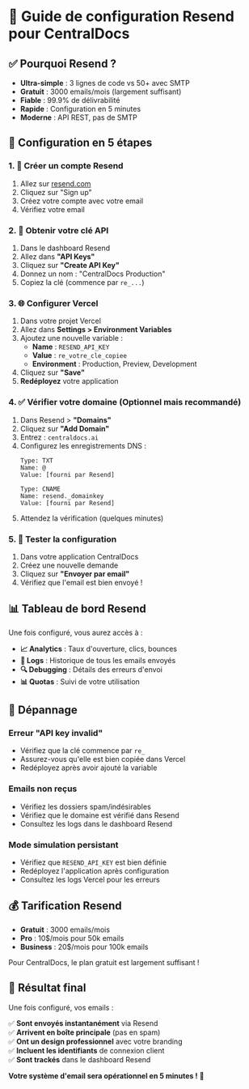 # 🚀 Guide de configuration Resend pour CentralDocs

## ✅ Pourquoi Resend ?

- **Ultra-simple** : 3 lignes de code vs 50+ avec SMTP
- **Gratuit** : 3000 emails/mois (largement suffisant)
- **Fiable** : 99.9% de délivrabilité
- **Rapide** : Configuration en 5 minutes
- **Moderne** : API REST, pas de SMTP

## 🔧 Configuration en 5 étapes

### 1. 📝 Créer un compte Resend

1. Allez sur [resend.com](https://resend.com)
2. Cliquez sur "Sign up"
3. Créez votre compte avec votre email
4. Vérifiez votre email

### 2. 🔑 Obtenir votre clé API

1. Dans le dashboard Resend
2. Allez dans **"API Keys"**
3. Cliquez sur **"Create API Key"**
4. Donnez un nom : "CentralDocs Production"
5. Copiez la clé (commence par `re_...`)

### 3. 🌐 Configurer Vercel

1. Dans votre projet Vercel
2. Allez dans **Settings > Environment Variables**
3. Ajoutez une nouvelle variable :
   - **Name** : `RESEND_API_KEY`
   - **Value** : `re_votre_cle_copiee`
   - **Environment** : Production, Preview, Development
4. Cliquez sur **"Save"**
5. **Redéployez** votre application

### 4. ✅ Vérifier votre domaine (Optionnel mais recommandé)

1. Dans Resend > **"Domains"**
2. Cliquez sur **"Add Domain"**
3. Entrez : `centraldocs.ai`
4. Configurez les enregistrements DNS :
   ```
   Type: TXT
   Name: @
   Value: [fourni par Resend]
   
   Type: CNAME
   Name: resend._domainkey
   Value: [fourni par Resend]
   ```
5. Attendez la vérification (quelques minutes)

### 5. 🧪 Tester la configuration

1. Dans votre application CentralDocs
2. Créez une nouvelle demande
3. Cliquez sur **"Envoyer par email"**
4. Vérifiez que l'email est bien envoyé !

## 📊 Tableau de bord Resend

Une fois configuré, vous aurez accès à :

- **📈 Analytics** : Taux d'ouverture, clics, bounces
- **📧 Logs** : Historique de tous les emails envoyés
- **🔍 Debugging** : Détails des erreurs d'envoi
- **📊 Quotas** : Suivi de votre utilisation

## 🚨 Dépannage

### Erreur "API key invalid"
- Vérifiez que la clé commence par `re_`
- Assurez-vous qu'elle est bien copiée dans Vercel
- Redéployez après avoir ajouté la variable

### Emails non reçus
- Vérifiez les dossiers spam/indésirables
- Vérifiez que le domaine est vérifié dans Resend
- Consultez les logs dans le dashboard Resend

### Mode simulation persistant
- Vérifiez que `RESEND_API_KEY` est bien définie
- Redéployez l'application après configuration
- Consultez les logs Vercel pour les erreurs

## 💰 Tarification Resend

- **Gratuit** : 3000 emails/mois
- **Pro** : 10$/mois pour 50k emails
- **Business** : 20$/mois pour 100k emails

Pour CentralDocs, le plan gratuit est largement suffisant !

## 🎯 Résultat final

Une fois configuré, vos emails :

✅ **Sont envoyés instantanément** via Resend  
✅ **Arrivent en boîte principale** (pas en spam)  
✅ **Ont un design professionnel** avec votre branding  
✅ **Incluent les identifiants** de connexion client  
✅ **Sont trackés** dans le dashboard Resend  

**Votre système d'email sera opérationnel en 5 minutes !** 🚀